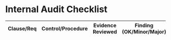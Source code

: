 # Internal Audit Checklist
| Clause/Req | Control/Procedure | Evidence Reviewed | Finding (OK/Minor/Major) | CAPA Ref |
|------------|-------------------|-------------------|---------------------------|----------|
